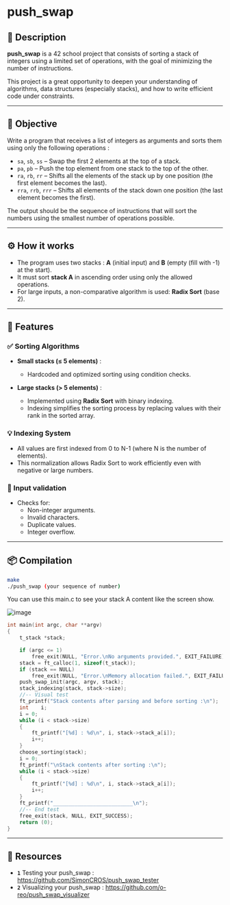 # push_swap

## 🧮 Description

**push_swap** is a 42 school project that consists of sorting a stack of integers using a limited set of operations, with the goal of minimizing the number of instructions.

This project is a great opportunity to deepen your understanding of algorithms, data structures (especially stacks), and how to write efficient code under constraints.

---

## 🎯 Objective

Write a program that receives a list of integers as arguments and sorts them using only the following operations :

- `sa`, `sb`, `ss` – Swap the first 2 elements at the top of a stack.
- `pa`, `pb` – Push the top element from one stack to the top of the other.
- `ra`, `rb`, `rr` – Shifts all the elements of the stack up by one position (the first element becomes the last).
- `rra`, `rrb`, `rrr` – Shifts all elements of the stack down one position (the last element becomes the first).

The output should be the sequence of instructions that will sort the numbers using the smallest number of operations possible.

---

## ⚙️ How it works

- The program uses two stacks : **A** (initial input) and **B** (empty (fill with -1) at the start).
- It must sort **stack A** in ascending order using only the allowed operations.
- For large inputs, a non-comparative algorithm is used: **Radix Sort** (base 2).

---

## 🚀 Features

### ✅ Sorting Algorithms

- **Small stacks (≤ 5 elements)** :
  - Hardcoded and optimized sorting using condition checks.

- **Large stacks (> 5 elements)** :
  - Implemented using **Radix Sort** with binary indexing.
  - Indexing simplifies the sorting process by replacing values with their rank in the sorted array.

### 💡 Indexing System

- All values are first indexed from 0 to N-1 (where N is the number of elements).
- This normalization allows Radix Sort to work efficiently even with negative or large numbers.

### 🛑 Input validation

- Checks for:
  - Non-integer arguments.
  - Invalid characters.
  - Duplicate values.
  - Integer overflow.

---

## 📦 Compilation

```bash
make
./push_swap (your sequence of number)
```

You can use this main.c to see your stack A content like the screen show.

![image](https://github.com/user-attachments/assets/415dadff-75a1-4683-ae60-d63a4bfcc7fe)

```c
int	main(int argc, char **argv)
{
	t_stack	*stack;

	if (argc <= 1)
		free_exit(NULL, "Error.\nNo arguments provided.", EXIT_FAILURE);
	stack = ft_calloc(1, sizeof(t_stack));
	if (stack == NULL)
		free_exit(NULL, "Error.\nMemory allocation failed.", EXIT_FAILURE);
	push_swap_init(argc, argv, stack);
	stack_indexing(stack, stack->size);
	//-- Visual test
	ft_printf("Stack contents after parsing and before sorting :\n");
	int    i;
	i = 0;
	while (i < stack->size)
	{
		ft_printf("[%d] : %d\n", i, stack->stack_a[i]);
		i++;
	}
	choose_sorting(stack);
	i = 0;
	ft_printf("\nStack contents after sorting :\n");
	while (i < stack->size)
	{
		ft_printf("[%d] : %d\n", i, stack->stack_a[i]);
		i++;
	}
	ft_printf("__________________________\n");
	//-- End test
	free_exit(stack, NULL, EXIT_SUCCESS);
	return (0);
}
```

---

## 📝 Resources

- **`1`** Testing your push_swap : https://github.com/SimonCROS/push_swap_tester
- **`2`** Visualizing your push_swap : https://github.com/o-reo/push_swap_visualizer
